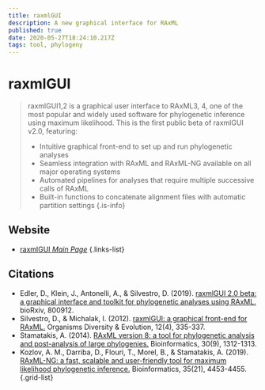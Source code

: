 ```yaml
---
title: raxmlGUI
description: A new graphical interface for RAxML
published: true
date: 2020-05-27T18:24:10.217Z
tags: tool, phylogeny
---
```


# raxmlGUI

> raxmlGUI1,2 is a graphical user interface to RAxML3, 4, one of the most popular and widely used software for phylogenetic inference using maximum likelihood. This is the first public beta of raxmlGUI v2.0, featuring:
>
> - Intuitive graphical front-end to set up and run phylogenetic analyses
> - Seamless integration with RAxML and RAxML-NG available on all major operating systems
> - Automated pipelines for analyses that require multiple successive calls of RAxML
> - Built-in functions to concatenate alignment files with automatic partition settings
{.is-info}
 

## Website 

- [raxmlGUI *Main Page*](https://antonellilab.github.io/raxmlGUI/)
 {.links-list}

## Citations

- Edler, D., Klein, J., Antonelli, A., & Silvestro, D. (2019). [raxmlGUI 2.0 beta: a graphical interface and toolkit for phylogenetic analyses using RAxML.](https://www.biorxiv.org/content/10.1101/800912v1.abstract) bioRxiv, 800912.
- Silvestro, D., & Michalak, I. (2012). [raxmlGUI: a graphical front-end for RAxML.](https://link.springer.com/article/10.1007/s13127-011-0056-0) Organisms Diversity & Evolution, 12(4), 335-337.
-	Stamatakis, A. (2014). [RAxML version 8: a tool for phylogenetic analysis and post-analysis of large phylogenies.](https://academic.oup.com/bioinformatics/article/30/9/1312/238053) Bioinformatics, 30(9), 1312-1313.
-	Kozlov, A. M., Darriba, D., Flouri, T., Morel, B., & Stamatakis, A. (2019). [RAxML-NG: a fast, scalable and user-friendly tool for maximum likelihood phylogenetic inference.](https://academic.oup.com/bioinformatics/article/35/21/4453/5487384) Bioinformatics, 35(21), 4453-4455.
{.grid-list}